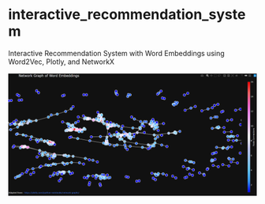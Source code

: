 # interactive_recommendation_system
Interactive Recommendation System with Word Embeddings using Word2Vec, Plotly, and NetworkX


![alt text](https://github.com/vera-ummugulsum/interactive_recommendation_system/blob/main/NetworkGraphOfWordEmbedding.PNG?raw=true)
